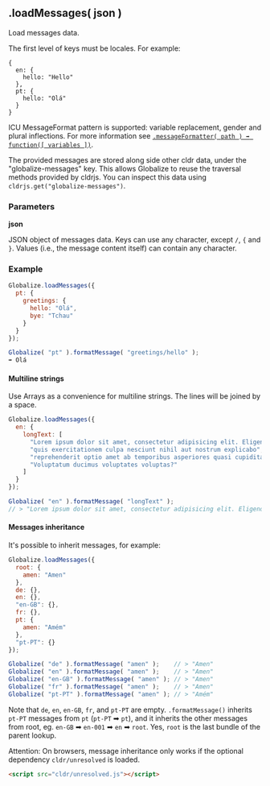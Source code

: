 ## .loadMessages( json )

Load messages data.

The first level of keys must be locales. For example:

```
{
  en: {
    hello: "Hello"
  },
  pt: {
    hello: "Olá"
  }
}
```

ICU MessageFormat pattern is supported: variable replacement, gender and plural
inflections. For more information see [`.messageFormatter( path ) ➡ function([
variables ])`](./message-formatter.md).

The provided messages are stored along side other cldr data, under the
"globalize-messages" key. This allows Globalize to reuse the traversal methods
provided by cldrjs. You can inspect this data using
`cldrjs.get("globalize-messages")`.

### Parameters

**json**

JSON object of messages data. Keys can use any character, except `/`, `{` and
`}`. Values (i.e., the message content itself) can contain any character.

### Example

```javascript
Globalize.loadMessages({
  pt: {
    greetings: {
      hello: "Olá",
      bye: "Tchau"
    }
  }
});

Globalize( "pt" ).formatMessage( "greetings/hello" );
➡ Olá
```

#### Multiline strings

Use Arrays as a convenience for multiline strings. The lines will be joined by a
space.

```javascript
Globalize.loadMessages({
  en: {
    longText: [
      "Lorem ipsum dolor sit amet, consectetur adipisicing elit. Eligendi non",
      "quis exercitationem culpa nesciunt nihil aut nostrum explicabo",
      "reprehenderit optio amet ab temporibus asperiores quasi cupiditate.",
      "Voluptatum ducimus voluptates voluptas?"
    ]
  }
});

Globalize( "en" ).formatMessage( "longText" );
// > "Lorem ipsum dolor sit amet, consectetur adipisicing elit. Eligendi non quis exercitationem culpa nesciunt nihil aut nostrum explicabo reprehenderit optio amet ab temporibus asperiores quasi cupiditate. Voluptatum ducimus voluptates voluptas?"
```

#### Messages inheritance

It's possible to inherit messages, for example:

```javascript
Globalize.loadMessages({
  root: {
    amen: "Amen"
  },
  de: {},
  en: {},
  "en-GB": {},
  fr: {},
  pt: {
    amen: "Amém"
  },
  "pt-PT": {}
});

Globalize( "de" ).formatMessage( "amen" );    // > "Amen"
Globalize( "en" ).formatMessage( "amen" );    // > "Amen"
Globalize( "en-GB" ).formatMessage( "amen" ); // > "Amen"
Globalize( "fr" ).formatMessage( "amen" );    // > "Amen"
Globalize( "pt-PT" ).formatMessage( "amen" ); // > "Amém"
```

Note that `de`, `en`, `en-GB`, `fr`, and `pt-PT` are empty. `.formatMessage()`
inherits `pt-PT` messages from `pt` (`pt-PT` ➡ `pt`), and it inherits the other
messages from root, eg. `en-GB` ➡ `en-001` ➡ `en` ➡ `root`. Yes, `root` is the
last bundle of the parent lookup.

Attention: On browsers, message inheritance only works if the optional
dependency `cldr/unresolved` is loaded.

```html
<script src="cldr/unresolved.js"></script>
```
